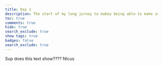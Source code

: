 ```yaml
---
title: Day 1
description: The start of my long jurney to mabey being able to make something
toc: true
comments: true
hide: true
search_exclude: true
show tags: true
badges: false
search_exclude: true
---
```


Sup does this text show???? NIcus